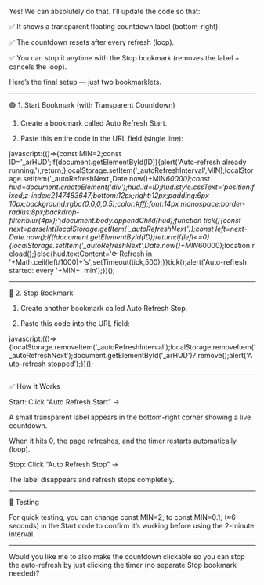 Yes! We can absolutely do that.
I’ll update the code so that:

✅ It shows a transparent floating countdown label (bottom-right).

✅ The countdown resets after every refresh (loop).

✅ You can stop it anytime with the Stop bookmark (removes the label + cancels the loop).


Here’s the final setup — just two bookmarklets.


---

🟢 1. Start Bookmark (with Transparent Countdown)

1. Create a bookmark called Auto Refresh Start.


2. Paste this entire code in the URL field (single line):



javascript:(()=>{const MIN=2;const ID='_arHUD';if(document.getElementById(ID)){alert('Auto-refresh already running.');return;}localStorage.setItem('_autoRefreshInterval',MIN);localStorage.setItem('_autoRefreshNext',Date.now()+MIN*60000);const hud=document.createElement('div');hud.id=ID;hud.style.cssText='position:fixed;z-index:2147483647;bottom:12px;right:12px;padding:6px 10px;background:rgba(0,0,0,0.5);color:#fff;font:14px monospace;border-radius:8px;backdrop-filter:blur(4px);';document.body.appendChild(hud);function tick(){const next=parseInt(localStorage.getItem('_autoRefreshNext'));const left=next-Date.now();if(!document.getElementById(ID))return;if(left<=0){localStorage.setItem('_autoRefreshNext',Date.now()+MIN*60000);location.reload();}else{hud.textContent='⟳ Refresh in '+Math.ceil(left/1000)+'s';setTimeout(tick,500);}}tick();alert('Auto-refresh started: every '+MIN+' min');})();


---

🔴 2. Stop Bookmark

1. Create another bookmark called Auto Refresh Stop.


2. Paste this code into the URL field:



javascript:(()=>{localStorage.removeItem('_autoRefreshInterval');localStorage.removeItem('_autoRefreshNext');document.getElementById('_arHUD')?.remove();alert('Auto-refresh stopped');})();


---

✅ How It Works

Start: Click “Auto Refresh Start” →

A small transparent label appears in the bottom-right corner showing a live countdown.

When it hits 0, the page refreshes, and the timer restarts automatically (loop).


Stop: Click “Auto Refresh Stop” →

The label disappears and refresh stops completely.




---

🔧 Testing

For quick testing, you can change const MIN=2; to const MIN=0.1; (≈6 seconds) in the Start code to confirm it’s working before using the 2-minute interval.


---

Would you like me to also make the countdown clickable so you can stop the auto-refresh by just clicking the timer (no separate Stop bookmark needed)?

